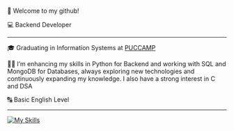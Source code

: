 <p>👋 Welcome to my github!</p>

<p>💻 Backend Developer</p>
<hr>

<p>🎓 Graduating in Information Systems at <a href="https://www.puc-campinas.edu.br/#" target="blank_">PUCCAMP</a></p>
<p>👨‍💻 I’m enhancing my skills in Python for Backend and working with SQL and MongoDB for Databases, always exploring new technologies and continuously expanding my knowledge. I also have a strong interest in C and DSA</p>
<p>🔠 Basic English Level</p>
<hr>

[![My Skills](https://skillicons.dev/icons?i=py,c,mysql,mongodb,git&perline=10)](https://skillicons.dev)

<!---
matheuschagasb/matheuschagasb is a ✨ special ✨ repository because its `README.md` (this file) appears on your GitHub profile.
You can click the Preview link to take a look at your changes.
--->

